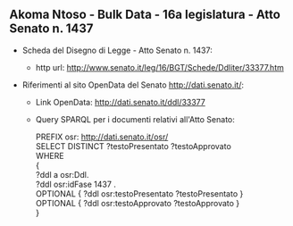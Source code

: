 ## Akoma Ntoso - Bulk Data - 16a legislatura - Atto Senato n. 1437 ##

* Scheda del Disegno di Legge - Atto Senato n. 1437:
	* http url: http://www.senato.it/leg/16/BGT/Schede/Ddliter/33377.htm

* Riferimenti al sito OpenData del Senato http://dati.senato.it/:
	* Link OpenData: http://dati.senato.it/ddl/33377
	* Query SPARQL per i documenti relativi all'Atto Senato:

        PREFIX osr: <http://dati.senato.it/osr/>  
		SELECT DISTINCT ?testoPresentato ?testoApprovato  
		WHERE  
		{  
		    ?ddl a osr:Ddl.  
		    ?ddl osr:idFase 1437 .  
		    OPTIONAL { ?ddl osr:testoPresentato ?testoPresentato }  
		    OPTIONAL { ?ddl osr:testoApprovato ?testoApprovato }  
		}
		